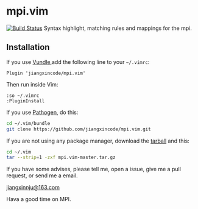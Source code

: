 # mpi.vim

[![Build Status](https://travis-ci.org/jiangxincode/mpi.vim.svg)](https://travis-ci.org/jiangxincode/mpi.vim)
Syntax highlight, matching rules and mappings for the mpi.

## Installation

If you use [Vundle](https://github.com/gmarik/vundle),add the following line to your `~/.vimrc`:

```vim
Plugin 'jiangxincode/mpi.vim'
```
Then run inside Vim:

```vim
:so ~/.vimrc
:PluginInstall
```

If you use [Pathogen](https://github.com/tpope/vim-pathogen), do this:

```sh
cd ~/.vim/bundle
git clone https://github.com/jiangxincode/mpi.vim.git
```

If you are not using any package manager, download the [tarball](https://github.com/jiangxincode/mpi.vim/archive/master.tar.gz) and this:

```sh
cd ~/.vim
tar --strip=1 -zxf mpi.vim-master.tar.gz
```

If you have some advises, please tell me, open a issue, give me a pull request, or send me a email.

jiangxinnju@163.com
 
Hava a good time on MPI.
